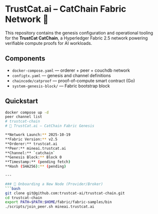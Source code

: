 # TrustCat.ai – CatChain Fabric Network 🐾

This repository contains the genesis configuration and operational tooling for the **TrustCat CatChain**, a Hyperledger Fabric 2.5 network powering verifiable compute proofs for AI workloads.

## Components
- `docker-compose.yaml` — orderer + peer + couchdb network
- `configtx.yaml` — genesis and channel definitions
- `chaincode/catproof` — proof-of-compute smart contract (Go)
- `system-genesis-block/` — Fabric bootstrap block

## Quickstart
```bash
docker compose up -d
peer channel list
# trustcat-chain
# 🐾 TrustCat.ai — CatChain Fabric Genesis

**Network Launch:** 2025-10-19  
**Fabric Version:** v2.5  
**Orderer:** trustcat.ai  
**Peer:** mineai.trustcat.ai  
**Channel:** `catchain`  
**Genesis Block:** Block 0  
**Timestamp:** (pending fetch)
**Hash (SHA256):** (pending)

---

### 🧱 Onboarding a New Node (Provider/Broker)
```bash
git clone git@github.com:trustcat-ai/trustcat-chain.git
cd trustcat-chain
export PATH=$PATH:$HOME/fabric/fabric-samples/bin
./scripts/join_peer.sh mineai.trustcat.ai
